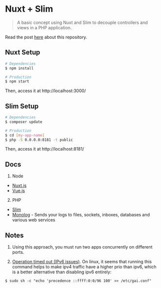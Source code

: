# Nuxt + Slim

> A basic concept using Nuxt and Slim to decouple controllers and views in a PHP application.

Read the post [here](https://coderwall.com/p/gyxbca/decoupling-the-view-and-controller-in-your-php-application-introducing-nuxt) about this repository.

## Nuxt Setup

``` bash
# Dependencies
$ npm install

# Production
$ npm start
```

Then, access it at http://localhost:3000/

## Slim Setup

``` bash
# Dependencies
$ composer update

# Production
$ cd [my-app-name]
$ php -S 0.0.0.0:8181 -t public
```

Then, access it at http://localhost:8181/

## Docs

1. Node

* [Nuxt.js](https://nuxtjs.org/)
* [Vue.js](https://vuejs.org/)

2. PHP

* [Slim](https://www.slimframework.com/docs/)
* [Monolog](https://github.com/Seldaek/monolog) - Sends your logs to files, sockets, inboxes, databases and various web services

## Notes

1. Using this approach, you must run two apps concurrently on different ports.

2. [Operation timed out (IPv6 issues)](https://getcomposer.org/doc/articles/troubleshooting.md#operation-timed-out-ipv6-issues-). On linux, it seems that running this command helps to make ipv4 traffic have a higher prio than ipv6, which is a better alternative than disabling ipv6 entirely:

```
$ sudo sh -c "echo 'precedence ::ffff:0:0/96 100' >> /etc/gai.conf"
```

